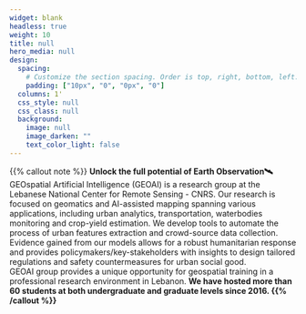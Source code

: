 ```yaml
---
widget: blank
headless: true
weight: 10
title: null
hero_media: null
design:
  spacing:
    # Customize the section spacing. Order is top, right, bottom, left.
    padding: ["10px", "0", "0px", "0"]
  columns: 1'
  css_style: null
  css_class: null
  background:
    image: null
    image_darken: ""
    text_color_light: false
---
```

{{% callout note %}}
<b>Unlock the full potential of Earth Observation🛰️</b><br>
GEOspatial Artificial Intelligence (GEOAI) is a research group at the Lebanese National Center for Remote Sensing - CNRS. Our research is focused on geomatics
and AI-assisted mapping spanning various applications, including urban analytics, transportation, waterbodies monitoring and crop-yield estimation. We develop tools to automate the process of urban features extraction and crowd-source data collection. Evidence gained from our models allows for a robust humanitarian response and provides policymakers/key-stakeholders with insights to design tailored regulations and safety countermeasures for urban social good.<br> GEOAI group provides a unique opportunity for geospatial training in a professional research environment in Lebanon. <strong>We have hosted more than 60 students at both undergraduate and graduate levels since 2016.
{{% /callout %}}
